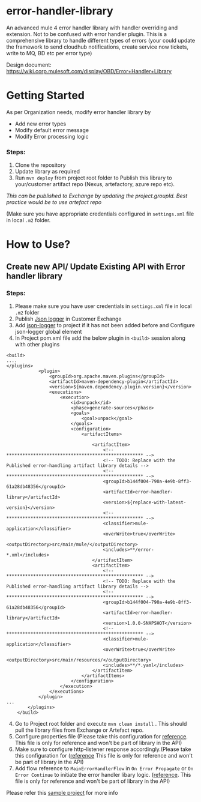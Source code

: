 # error-handler-library
An advanced mule 4 error handler library with handler overriding and extension. Not to be confused with error handler plugin. This is a comprehensive library to handle different types of errors (your could update the framework to send cloudhub notifications, create service now tickets, write to MQ, BD etc per error type)

Design document: https://wiki.corp.mulesoft.com/display/OBD/Error+Handler+Library

# Getting Started
As per Organization needs, modify error handler library by
- Add new error types
- Modify default error message
- Modify Error processing logic

### Steps:
1. Clone the repository
2. Update library as required
3. Run ```mvn deploy``` from project root folder to Publish this library to your/customer artifact repo (Nexus, artefactory, azure repo etc). 

_This can be published to Exchange by updating the project.groupId. Best practice would be to use artefact repo_

(Make sure you have appropriate credentials configured in `settings.xml` file in local `.m2` folder.

# How to Use?
## Create new API/ Update Existing API with Error handler library

### Steps:

1. Please make sure you have user credentials in `settings.xml` file in local `.m2` folder 
2. Publish [Json logger][1] in Customer Exchange 
3. Add [json-logger][1] to project if it has not been added before and Configure json-logger global element
4. In Project pom.xml file add the below plugin in `<build>` session along with other plugins

```
<build>
....
</plugins>
            <plugin>
                <groupId>org.apache.maven.plugins</groupId>
                <artifactId>maven-dependency-plugin</artifactId>
                <version>${maven.dependency.plugin.version}</version>
                <executions>
                    <execution>
                        <id>unpack</id>
                        <phase>generate-sources</phase>
                        <goals>
                            <goal>unpack</goal>
                        </goals>
                        <configuration>
                            <artifactItems>

                                <artifactItem>
                                    <!-- *************************************************** -->
                                    <!-- TODO: Replace with the Published error-handling artifact library details -->
                                    <!-- *************************************************** -->
                                    <groupId>b144f004-790a-4e9b-8ff3-61a28db48356</groupId>
                                    <artifactId>error-handler-library</artifactId>
                                    <version>${replace-with-latest-version}</version>
                                    <!-- *************************************************** -->
                                    <classifier>mule-application</classifier>
                                    <overWrite>true</overWrite>
                                    <outputDirectory>src/main/mule/</outputDirectory>
                                    <includes>**/error-*.xml</includes>
                                </artifactItem>
                                <artifactItem>
                                    <!-- *************************************************** -->
                                    <!-- TODO: Replace with the Published error-handling artifact library details -->
                                    <!-- *************************************************** -->
                                    <groupId>b144f004-790a-4e9b-8ff3-61a28db48356</groupId>
                                    <artifactId>error-handler-library</artifactId>
                                    <version>1.0.0-SNAPSHOT</version>
                                    <!-- *************************************************** -->
                                    <classifier>mule-application</classifier>
                                    <overWrite>true</overWrite>
                                    <outputDirectory>src/main/resources/</outputDirectory>
                                    <includes>**/*.yaml</includes>
                                </artifactItem>
                            </artifactItems>
                        </configuration>
                    </execution>
                </executions>
            </plugin>
...
        </plugins>
    </build>
```

4. Go to Project root folder and execute `mvn clean install` . This should pull the library files from Exchange or Artefact repo.  
5. Configure properties file (Please take this configuration for [reference][2]. This file is only for reference and won't be part of library in the API)
6. Make sure to configure http-listener response accordingly.(Please take this configuration for ([reference][2] This file is only for reference and won't be part of library in the API)
7. Add flow reference to `MainErrorHandlerFlow` in `On Error Propagate` or `On Error Continue` to initiate the error handler libary logic. ([reference][2]. This file is only for reference and won't be part of library in the API)


Please refer this [sample project][3] for more info

  [1]: https://blogs.mulesoft.com/dev/anypoint-platform-dev/json-logging-mule-4/
  [2]: https://github.com/mulesoft-consulting/error-handler-library/blob/master/src/main/mule/nl-common-eh.xml
  [3]: https://github.com/mulesoft-consulting/mule4-rest-api-template

